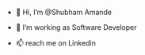 - 👋 Hi, I’m @Shubham Amande
- 👀 I’m working as   Software Developer


- 📫  reach me on Linkedin

<!---
ShubhamA99/ShubhamA99 is a ✨ special ✨ repository because its `README.md` (this file) appears on your GitHub profile.
You can click the Preview link to take a look at your changes.
--->
